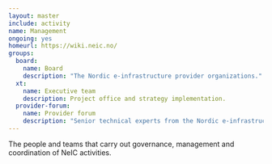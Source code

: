 ```yaml
---
layout: master
include: activity
name: Management
ongoing: yes
homeurl: https://wiki.neic.no/
groups:
  board:
    name: Board
    description: "The Nordic e-infrastructure provider organizations."
  xt:
    name: Executive team
    description: Project office and strategy implementation.
  provider-forum:
    name: Provider forum
    description: "Senior technical experts from the Nordic e-infrastructure provider organizations."
---
```


The people and teams that carry out governance, management and coordination of
NeIC activities.
